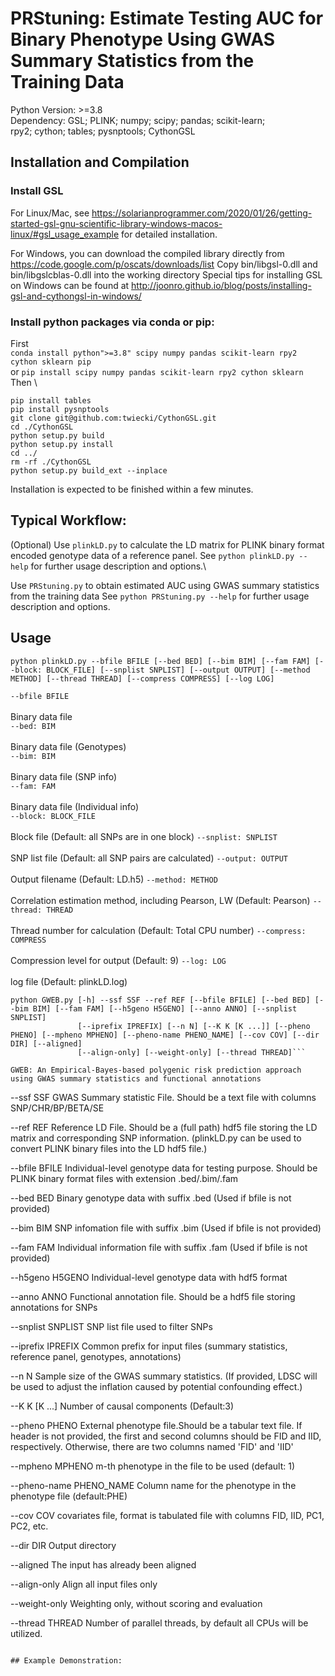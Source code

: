 # PRStuning: Estimate Testing AUC for Binary Phenotype Using GWAS Summary Statistics from the Training Data

Python Version: >=3.8 \
Dependency:
	GSL;
	PLINK;
	numpy;
	scipy;
	pandas;
	scikit-learn;	
	rpy2;
	cython;
	tables;
	pysnptools;
	CythonGSL

## Installation and Compilation

### Install GSL 
For Linux/Mac, see
https://solarianprogrammer.com/2020/01/26/getting-started-gsl-gnu-scientific-library-windows-macos-linux/#gsl_usage_example
for detailed installation.

For Windows, you can download the compiled library directly from https://code.google.com/p/oscats/downloads/list
Copy bin/libgsl-0.dll and bin/libgslcblas-0.dll into the working directory
Special tips for installing GSL on Windows can be found at http://joonro.github.io/blog/posts/installing-gsl-and-cythongsl-in-windows/

### Install python packages via conda or pip:
First \
```conda install python">=3.8" scipy numpy pandas scikit-learn rpy2 cython sklearn pip``` \
or 	```pip install scipy numpy pandas scikit-learn rpy2 cython sklearn```
Then \
```
pip install tables
pip install pysnptools
git clone git@github.com:twiecki/CythonGSL.git
cd ./CythonGSL
python setup.py build
python setup.py install
cd ../
rm -rf ./CythonGSL
python setup.py build_ext --inplace
```

Installation is expected to be finished within a few minutes.

## Typical Workflow:
(Optional) Use ```plinkLD.py``` to calculate the LD matrix for PLINK binary format encoded genotype data of a reference panel.
  See ```python plinkLD.py --help``` for further usage description and options.\

  Use ```PRStuning.py``` to obtain estimated AUC using GWAS summary statistics from the training data
  See ```python PRStuning.py --help``` for further usage description and options.

     
## Usage
```
python plinkLD.py --bfile BFILE [--bed BED] [--bim BIM] [--fam FAM] [--block: BLOCK_FILE] [--snplist SNPLIST] [--output OUTPUT] [--method METHOD] [--thread THREAD] [--compress COMPRESS] [--log LOG]
```

```--bfile BFILE``` <br />  <br />    Binary data file \
```--bed: BIM```   <br />  <br />     Binary data file (Genotypes) \
```--bim: BIM```   <br />  <br />     Binary data file (SNP info) \
```--fam: FAM```   <br />  <br />     Binary data file (Individual info) \
```--block: BLOCK_FILE```   <br />  <br />     Block file (Default: all SNPs are in one block)
```--snplist: SNPLIST```    <br />  <br />     SNP list file (Default: all SNP pairs are calculated)
```--output: OUTPUT```    <br />  <br />     Output filename (Default: LD.h5)
```--method: METHOD```    <br />  <br />     Correlation estimation method, including Pearson, LW (Default: Pearson)
```--thread: THREAD```    <br />  <br />     Thread number for calculation (Default: Total CPU number)
```--compress: COMPRESS ```   <br />  <br />     Compression level for output (Default: 9)
```--log: LOG```    <br />  <br />       log file (Default: plinkLD.log)



```
python GWEB.py [-h] --ssf SSF --ref REF [--bfile BFILE] [--bed BED] [--bim BIM] [--fam FAM] [--h5geno H5GENO] [--anno ANNO] [--snplist SNPLIST]
               [--iprefix IPREFIX] [--n N] [--K K [K ...]] [--pheno PHENO] [--mpheno MPHENO] [--pheno-name PHENO_NAME] [--cov COV] [--dir DIR] [--aligned]
               [--align-only] [--weight-only] [--thread THREAD]```

GWEB: An Empirical-Bayes-based polygenic risk prediction approach using GWAS summary statistics and functional annotations

  ```
  --ssf SSF                 GWAS Summary statistic File. Should be a text file with columns SNP/CHR/BP/BETA/SE
  
  --ref REF                 Reference LD File. Should be a (full path) hdf5 file storing the LD matrix and corresponding SNP information. (plinkLD.py can be used to convert PLINK binary files into the LD hdf5 file.)
			
  --bfile BFILE             Individual-level genotype data for testing purpose. Should be PLINK binary format files with extension .bed/.bim/.fam
  
  --bed BED                 Binary genotype data with suffix .bed (Used if bfile is not provided)
  
  --bim BIM                 SNP infomation file with suffix .bim (Used if bfile is not provided)
  
  --fam FAM                 Individual information file with suffix .fam (Used if bfile is not provided)
  
  --h5geno H5GENO           Individual-level genotype data with hdf5 format
  
  --anno ANNO               Functional annotation file. Should be a hdf5 file storing annotations for SNPs
  
  --snplist SNPLIST         SNP list file used to filter SNPs
  
  --iprefix IPREFIX         Common prefix for input files (summary statistics, reference panel, genotypes, annotations)
  
  --n N                     Sample size of the GWAS summary statistics. (If provided, LDSC will be used to adjust the inflation caused by potential confounding effect.)
			
  --K K [K ...]             Number of causal components (Default:3)
  
  --pheno PHENO             External phenotype file.Should be a tabular text file. If header is not provided, the first and second columns should be FID and IID, respectively. Otherwise, there are two columns named 'FID' and 'IID'
			
  --mpheno MPHENO           m-th phenotype in the file to be used (default: 1)
  
  --pheno-name PHENO_NAME   Column name for the phenotype in the phenotype file (default:PHE)
  
  --cov COV                 covariates file, format is tabulated file with columns FID, IID, PC1, PC2, etc.
  
  --dir DIR                 Output directory
  
  --aligned                 The input has already been aligned
  
  --align-only              Align all input files only
  
  --weight-only             Weighting only, without scoring and evaluation
  
  --thread THREAD           Number of parallel threads, by default all CPUs will be utilized.
  ```

## Example Demonstration:
